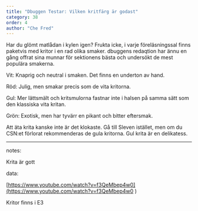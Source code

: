 ```yaml
---
title: "Dbuggen Testar: Vilken kritfärg är godast"
category: 38
order: 4
author: "Che Fred"
---
```

Har du glömt matlådan i kylen igen? Frukta icke, i varje föreläsningssal finns paketvis med kritor i en rad olika smaker. dbuggens redaqtion har ännu en gång offrat sina munnar för sektionens bästa och undersökt de mest populära smakerna.

Vit: Knaprig och neutral i smaken. Det finns en underton av hand.

Röd: Julig, men smakar precis som de vita kritorna.

Gul: Mer lättsmält och kritsmulorna fastnar inte i halsen på samma sätt som den klassiska vita kritan.

Grön: Exotisk, men har tyvärr en pikant och bitter eftersmak.

Att äta krita kanske inte är det klokaste. Gå till Sleven istället, men om du CSN:et förlorat rekommenderas de gula kritorna. Gul krita är en delikatess.



---

notes:

Krita är gott

data:

[https://www.youtube.com/watch?v=f3QeMbep4w0](https://www.youtube.com/watch?v=f3QeMbep4w0
)

Kritor finns i E3


